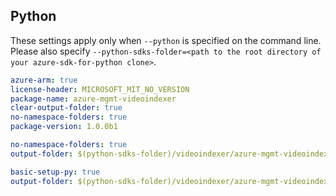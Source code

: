 ## Python

These settings apply only when `--python` is specified on the command line.
Please also specify `--python-sdks-folder=<path to the root directory of your azure-sdk-for-python clone>`.

```yaml $(python) && $(track2)
azure-arm: true 
license-header: MICROSOFT_MIT_NO_VERSION
package-name: azure-mgmt-videoindexer
clear-output-folder: true
no-namespace-folders: true
package-version: 1.0.0b1
```

```yaml $(python) && $(python-mode) == 'update' && $(track2)
no-namespace-folders: true
output-folder: $(python-sdks-folder)/videoindexer/azure-mgmt-videoindexer/azure/mgmt/videoindexer
```

``` yaml $(python) && $(python-mode) == 'create' && $(track2)
basic-setup-py: true 
output-folder: $(python-sdks-folder)/videoindexer/azure-mgmt-videoindexer
```
